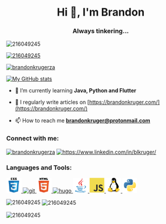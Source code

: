 <h1 align="center">Hi 👋, I'm Brandon</h1>
<h3 align="center">Always tinkering...</h3>

<p align="left"> <img src="https://komarev.com/ghpvc/?username=216049245&label=Profile%20views&color=0e75b6&style=flat" alt="216049245" /> </p>

<p align="left"> <a href="https://github.com/ryo-ma/github-profile-trophy"><img src="https://github-profile-trophy.vercel.app/?username=216049245" alt="216049245" /></a> </p>

<p align="left"> <a href="https://twitter.com/brandonkrugerza" target="blank"><img src="https://img.shields.io/twitter/follow/brandonkrugerza?logo=twitter&style=for-the-badge" alt="brandonkrugerza" /></a> </p>

[![My GitHub stats](https://github-readme-stats.vercel.app/api?username=216049245)](https://github.com/216049245/github-readme-stats)

- 🌱 I’m currently learning **Java, Python and Flutter**

- 📝 I regularly write articles on [https://brandonkruger.com/](https://brandonkruger.com/)

- 📫 How to reach me **brandonkruger@protonmail.com**

<h3 align="left">Connect with me:</h3>
<p align="left">
<a href="https://twitter.com/brandonkrugerza" target="blank"><img align="center" src="https://raw.githubusercontent.com/rahuldkjain/github-profile-readme-generator/master/src/images/icons/Social/twitter.svg" alt="brandonkrugerza" height="30" width="40" /></a>
<a href="https://linkedin.com/in/https://www.linkedin.com/in/blkruger/" target="blank"><img align="center" src="https://raw.githubusercontent.com/rahuldkjain/github-profile-readme-generator/master/src/images/icons/Social/linked-in-alt.svg" alt="https://www.linkedin.com/in/blkruger/" height="30" width="40" /></a>
</p>

<h3 align="left">Languages and Tools:</h3>
<p align="left"> <a href="https://www.w3schools.com/css/" target="_blank"> <img src="https://raw.githubusercontent.com/devicons/devicon/master/icons/css3/css3-original-wordmark.svg" alt="css3" width="40" height="40"/> </a> <a href="https://git-scm.com/" target="_blank"> <img src="https://www.vectorlogo.zone/logos/git-scm/git-scm-icon.svg" alt="git" width="40" height="40"/> </a> <a href="https://www.w3.org/html/" target="_blank"> <img src="https://raw.githubusercontent.com/devicons/devicon/master/icons/html5/html5-original-wordmark.svg" alt="html5" width="40" height="40"/> </a> <a href="https://gohugo.io/" target="_blank"> <img src="https://api.iconify.design/logos-hugo.svg" alt="hugo" width="40" height="40"/> </a> <a href="https://www.java.com" target="_blank"> <img src="https://raw.githubusercontent.com/devicons/devicon/master/icons/java/java-original.svg" alt="java" width="40" height="40"/> </a> <a href="https://developer.mozilla.org/en-US/docs/Web/JavaScript" target="_blank"> <img src="https://raw.githubusercontent.com/devicons/devicon/master/icons/javascript/javascript-original.svg" alt="javascript" width="40" height="40"/> </a> <a href="https://www.linux.org/" target="_blank"> <img src="https://raw.githubusercontent.com/devicons/devicon/master/icons/linux/linux-original.svg" alt="linux" width="40" height="40"/> </a> <a href="https://www.python.org" target="_blank"> <img src="https://raw.githubusercontent.com/devicons/devicon/master/icons/python/python-original.svg" alt="python" width="40" height="40"/> </a> </p>

<p><img align="left" src="https://github-readme-stats.vercel.app/api/top-langs?username=216049245&show_icons=true&locale=en&layout=compact" alt="216049245" /></p>

<p>&nbsp;<img align="center" src="https://github-readme-stats.vercel.app/api?username=216049245&show_icons=true&locale=en" alt="216049245" /></p>

<p><img align="center" src="https://github-readme-streak-stats.herokuapp.com/?user=216049245&" alt="216049245" /></p>
